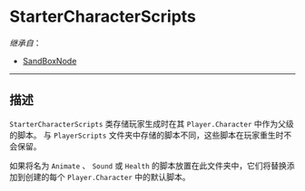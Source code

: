 # StarterCharacterScripts

*继承自*：

* [SandBoxNode](/Api/Classes/Base/SandboxNode.md)

-----------------------------------------------------------------------------------------
## 描述

  `StarterCharacterScripts` 类存储玩家生成时在其 `Player.Character` 中作为父级的脚本。 与 `PlayerScripts` 文件夹中存储的脚本不同，这些脚本在玩家重生时不会保留。

  如果将名为 `Animate` 、 `Sound` 或 `Health` 的脚本放置在此文件夹中，它们将替换添加到创建的每个 `Player.Character` 中的默认脚本。
